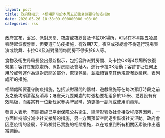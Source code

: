 ```yaml
---
layout: post
title: 政府發指示　4類場所可於本周五起復業但要守防疫措施
date: 2020-05-26 18:38:09.000000000 +08:00
categories: rss
---
```


政府宣布，浴室、派對房間、夜店或夜總會及卡拉OK場所，可以在本星期五凌晨零時起恢復營業，但要遵守防疫措施，有效期7天，夜店或夜總會不得進行現場表演或跳舞、卡拉OK及派對房間每間房不得多於8人等。

食物及衞生局局長發出最新指示，包括容許派對房間、及卡拉OK等4類場所恢復營業；容許在餐飲處所、派對房間及會址內，進行卡拉OK活動；容許會址任何正用於或營運作為派對房間的部分，恢復營業，並繼續實施其他規管餐飲業務、表列處所的措施。

相關處所要遵守防疫措施，包括派對房間的器材、遊戲設施等在每次預訂時段之前及之後均須清潔及消毒；麻雀天九耍樂處的每張枱要相距多於1.5米、或要設有有效隔板，而每當有一位新玩家參與牌局時，須更換一副牌或使用消毒劑。

發言人表示，有關措施已平衡保障公共衞生、經濟影響及社會接受程度等因素，一方面維持部分減少社交接觸的措施，另一方面預留空間逐步恢復社交活動。政府會因應疫情的發展，不時檢討已實施的相關措施，以在考慮到所有相關因素後作出適當調節。
